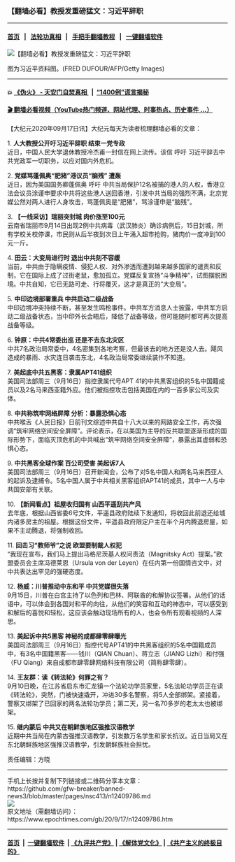 ### 【翻墙必看】教授发重磅猛文：习近平辞职
------------------------

#### [首页](https://github.com/gfw-breaker/banned-news3/blob/master/README.md) &nbsp;&nbsp;|&nbsp;&nbsp; [法轮功真相](https://github.com/begood0513/basic/blob/master/README.md)  &nbsp;&nbsp;|&nbsp;&nbsp; [手把手翻墙教程](https://github.com/gfw-breaker/guides/wiki)  &nbsp;&nbsp;|&nbsp;&nbsp; [一键翻墙软件](https://github.com/gfw-breaker/nogfw/blob/master/README.md)  



<div><img alt="【翻墙必看】教授发重磅猛文：习近平辞职" class="attachment-djy_600_400 size-djy_600_400 wp-post-image" src="https://i.epochtimes.com/assets/uploads/2020/09/6ba1fa4749047afa0d3edbbe49f527ce.png"/>
<div class="caption">
 <p>
  图为习近平资料图。(FRED DUFOUR/AFP/Getty Images)
 </p>
</div></div><hr/>

#### 💥 [《伪火》 - 天安门自焚真相 ](http://158.247.195.190:10000/videos/blog/weihuo.html)&nbsp; |&nbsp; [“1400例”谎言揭秘  ](http://158.247.195.190:10000/videos/blog/jiexi1400.html)

#### [ 🎬  翻墙必看视频（YouTube热门频道、网站代理、时事热点、历史事件 ...）](https://github.com/gfw-breaker/links/blob/master/banned.md)

<div><p>
 【大纪元2020年09月17日讯】大纪元每天为读者梳理翻墙必看的文章：
</p>
<p>
 1.
 <b>
  <ok href="http://www.epochtimes.com/gb/20/9/16/n12408991.htm" rel="noopener noreferrer" target="_blank">
   人大教授公开吁习近平辞职 结束一党专政
  </ok>
 </b>
 <br/>
 近日，中国人民大学退休教授冷杰甫一封信在网上流传。该信
 <ok href="https://www.epochtimes.com/gb/tag/%E5%91%BC%E5%90%81.html">
  呼吁
 </ok>
 习近平辞去中共党政军一切职务，以应对国内外危机。
</p>
<p>
 2.
 <b>
  <ok href="http://www.epochtimes.com/gb/20/9/16/n12408779.htm" rel="noopener noreferrer" target="_blank">
   党媒骂蓬佩奥“肥猪”港议员“脑残” 遭轰
  </ok>
 </b>
 <br/>
 近日，因为美国国务卿蓬佩奥
 <ok href="https://www.epochtimes.com/gb/tag/%E5%91%BC%E5%90%81.html">
  呼吁
 </ok>
 中共当局保护12名被捕的港人的人权，香港立法会议员涂谨申要求中共将这些港人送回香港，引发中共当局的强烈不满，北京党媒公然对两人进行人身攻击，骂蓬佩奥是“肥猪”，骂涂谨申是“脑残”。
</p>
<p>
 3.
 <b>
  <ok href="http://www.epochtimes.com/gb/20/9/16/n12408984.htm" rel="noopener noreferrer" target="_blank">
   【一线采访】瑞丽突封城 肉价涨至100元
  </ok>
 </b>
 <br/>
 云南省瑞丽市9月14日出现2例中共病毒（武汉肺炎）确诊病例后，15日封城，所有学校关校停课，市民则从后半夜到次日上午涌入超市抢购，猪肉价一度冲到100元一斤。
</p>
<p>
 4.
 <b>
  <ok href="http://www.epochtimes.com/gb/20/9/16/n12407507.htm" rel="noopener noreferrer" target="_blank">
   田云：大变局进行时 退出中共刻不容缓
  </ok>
 </b>
 <br/>
 当前，中共由于隐瞒疫情、侵犯人权、对外渗透而遭到越来越多国家的谴责和反制，它在国际上成了过街老鼠，愈加孤立。党媒反复宣扬“斗争精神”，试图摆脱困境。中共自知，它已无路可走、行将覆灭，这才是真正的“大变局”。
</p>
<p>
 5.
 <b>
  <ok href="http://www.epochtimes.com/gb/20/9/16/n12408256.htm" rel="noopener noreferrer" target="_blank">
   中印边境部署重兵 中共启动二级战备
  </ok>
 </b>
 <br/>
 中印边境冲突持续不断，甚至发生鸣枪事件。中共军方消息人士披露，中共军方启动二级战备状态，当中印外长会晤后，降低了战备等级，但可能随时都可再次提高战备等级。
</p>
<p>
 6.
 <b>
  <ok href="http://www.epochtimes.com/gb/20/9/17/n12409432.htm" rel="noopener noreferrer" target="_blank">
   钟原：中共4常委出巡 还是不去东北灾区
  </ok>
 </b>
 <br/>
 中共7名政治局常委中，4名密集到各地考察，但最该去的地方还是没人去。飓风造成的暴雨、水灾连日袭击东北，4名政治局常委继续装作不知道。
</p>
<p>
 7.
 <b>
  <ok href="http://www.epochtimes.com/gb/20/9/16/n12408979.htm" rel="noopener noreferrer" target="_blank">
   美起底中共五黑客：隶属APT41组织
  </ok>
 </b>
 <br/>
 美国司法部周三（9月16日）指控隶属代号APT 41的中共黑客组织的5名中国籍成员以及2名马来西亚籍外应。他们被指控攻击包括美国在内的一百多家公司及实体。
</p>
<p>
 8.
 <b>
  <ok href="http://www.epochtimes.com/gb/20/9/16/n12408820.htm" rel="noopener noreferrer" target="_blank">
   中共称筑牢网络屏障 分析：暴露恐惧心态
  </ok>
 </b>
 <br/>
 中共喉舌《人民日报》日前刊文综述中共自十八大以来的网路安全工作，再次强调“筑牢网络空间安全屏障”。评论表示，在以美国为主导的反共联盟逐渐形成的国际形势下，面临灭顶危机的中共喊出“筑牢网络空间安全屏障”，暴露出其虚弱和恐惧心态。
</p>
<p>
 9.
 <b>
  <ok href="http://www.epochtimes.com/gb/20/9/16/n12408310.htm" rel="noopener noreferrer" target="_blank">
   中共黑客全球作案 百公司受害 美起诉7人
  </ok>
 </b>
 <br/>
 美国司法部周三（9月16日）召开新闻会，公布了对5名中国人和两名马来西亚人的起诉及逮捕令。5名中国人属于中共相关黑客组织APT41的成员，其中一人与中共国安部有关联。
</p>
<p>
 10.
 <b>
  <ok href="https://www.epochtimes.com/gb/20/9/16/n12409137.htm" rel="noopener noreferrer" target="_blank">
   【新闻看点】祖屋收归国有 山西平遥刮共产风
  </ok>
 </b>
 <br/>
 去年底，根据山西省委6号文件，平遥县政府陆续下发通知，将收回此前退还给城内诸多房主的祖屋。根据这份文件，平遥县政府限定户主在半个月内腾退房屋，如果不主动腾退，将强制收回。
</p>
<p>
 11.
 <b>
  <ok href="http://www.epochtimes.com/gb/20/9/16/n12408312.htm" rel="noopener noreferrer" target="_blank">
   回击习“教师爷”之说 欧盟要制裁人权犯
  </ok>
 </b>
 <br/>
 “我现在宣布，我们马上提出马格尼茨基人权问责法（Magnitsky Act）提案。”欧盟委员会主席冯德莱恩（Ursula von der Leyen）在任内第一份国情咨文中，对中共表达出罕见的强硬态度。
</p>
<p>
 12.
 <b>
  <ok href="http://www.epochtimes.com/gb/20/9/17/n12409483.htm" rel="noopener noreferrer" target="_blank">
   杨威：川普推动中东和平 中共党媒很失落
  </ok>
 </b>
 <br/>
 9月15日，川普在白宫主持了以色列和巴林、阿联酋的和解协议签署。从他们的话语中，可以体会到各国对和平的向往，从他们的笑容和互动的神态中，可以感受到和解后的喜悦和轻松，这应该会触动现场所有的人，也会令所有观看视频的人深思。
</p>
<p>
 13.
 <b>
  <ok href="https://www.epochtimes.com/gb/20/9/16/n12409135.htm" rel="noopener noreferrer" target="_blank">
   美起诉中共5黑客 神秘的成都肆零肆曝光
  </ok>
 </b>
 <br/>
 美国司法部周三（9月16日）指控代号APT41的中共黑客组织的5名中国籍成员中，有3名中国籍黑客——钱川（QIAN Chuan）、蒋立志（JIANG Lizhi）和付强（FU Qiang）来自成都市肆零肆网络科技有限公司（简称肆零肆）。
</p>
<p>
 14.
 <b>
  <ok href="http://www.epochtimes.com/gb/20/9/16/n12408647.htm" rel="noopener noreferrer" target="_blank">
   王友群：读《转法轮》何罪之有？
  </ok>
 </b>
 <br/>
 9月10日晚，在江苏省启东市汇龙镇一个法轮功学员家里，5名法轮功学员正在读《转法轮》，突然，门被快速撬开，冲进30多名警察，将5人全部绑架。紧接着，警察又绑架了已回家的两名法轮功学员；第二天，另一名70多岁的老太太也被绑架。
</p>
<p>
 15.
 <b>
  <ok href="http://www.epochtimes.com/gb/20/9/16/n12408810.htm" rel="noopener noreferrer" target="_blank">
   继内蒙后 中共又在朝鲜族地区强推汉语教学
  </ok>
 </b>
 <br/>
 近期中共当局在内蒙古强推汉语教学，引发数万名学生和家长抗议。近日当局又在东北朝鲜族地区强推汉语教学，引发朝鲜族社会担忧。
</p>
<p>
 责任编辑：方晓
</p>
</div>
<hr/>
手机上长按并复制下列链接或二维码分享本文章：<br/>
https://github.com/gfw-breaker/banned-news3/blob/master/pages/nsc413/n12409786.md <br/>
<a href='https://github.com/gfw-breaker/banned-news3/blob/master/pages/nsc413/n12409786.md'><img src='https://github.com/gfw-breaker/banned-news3/blob/master/pages/nsc413/n12409786.md.png'/></a> <br/>
原文地址（需翻墙访问）：https://www.epochtimes.com/gb/20/9/17/n12409786.htm


------------------------
#### [首页](https://github.com/gfw-breaker/banned-news3/blob/master/README.md) &nbsp;|&nbsp; [一键翻墙软件](https://github.com/gfw-breaker/nogfw/blob/master/README.md) &nbsp;| [《九评共产党》](https://github.com/gfw-breaker/9ping.md/blob/master/README.md#九评之一评共产党是什么) | [《解体党文化》](https://github.com/gfw-breaker/jtdwh.md/blob/master/README.md) | [《共产主义的终极目的》](https://github.com/gfw-breaker/gczydzjmd.md/blob/master/README.md)


<img src='http://gfw-breaker.win/banned-news3/pages/nsc413/n12409786.md' width='0px' height='0px'/>